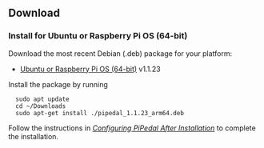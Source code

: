 ## Download

### Install for Ubuntu or Raspberry Pi OS (64-bit)

Download the most recent Debian (.deb) package for your platform:

- [Ubuntu or Raspberry Pi OS (64-bit)](https://github.com/rerdavies/pipedal/releases/download/v1.1.23/pipedal_1.1.23_arm64.deb) v1.1.23

Install the package by running 

```
  sudo apt update
  cd ~/Downloads  
  sudo apt-get install ./pipedal_1.1.23_arm64.deb
```

Follow the instructions in [_Configuring PiPedal After Installation_](https://rerdavies.github.io/pipedal/Configuring.html) to complete the installation.
